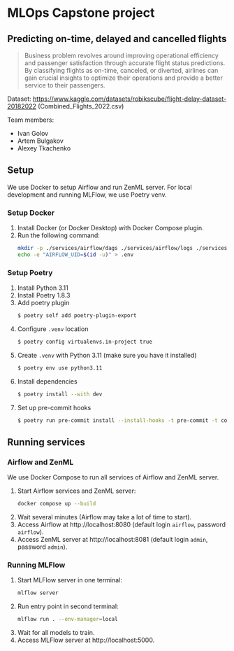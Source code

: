 # MLOps Capstone project

## Predicting on-time, delayed and cancelled flights

> Business problem revolves around improving operational efficiency and passenger satisfaction through accurate flight
> status predictions. By classifying flights as on-time, canceled, or diverted, airlines can gain crucial insights to
> optimize their operations and provide a better service to their passengers.

Dataset: https://www.kaggle.com/datasets/robikscube/flight-delay-dataset-20182022 (Combined_Flights_2022.csv)

Team members:

- Ivan Golov
- Artem Bulgakov
- Alexey Tkachenko

## Setup

We use Docker to setup Airflow and run ZenML server. For local development and running MLFlow, we use Poetry venv.

### Setup Docker

1. Install Docker (or Docker Desktop) with Docker Compose plugin.
2. Run the following command:
    ```bash
    mkdir -p ./services/airflow/dags ./services/airflow/logs ./services/airflow/plugins ./services/airflow/config
    echo -e "AIRFLOW_UID=$(id -u)" > .env
    ```

### Setup Poetry

1. Install Python 3.11
2. Install Poetry 1.8.3
3. Add poetry plugin
   ```bash
   $ poetry self add poetry-plugin-export
   ```
4. Configure `.venv` location
   ```bash
   $ poetry config virtualenvs.in-project true
   ```
5. Create `.venv` with Python 3.11 (make sure you have it installed)
   ```bash
   $ poetry env use python3.11
   ```
6. Install dependencies
   ```bash
   $ poetry install --with dev
   ```
7. Set up pre-commit hooks
   ```bash
   $ poetry run pre-commit install --install-hooks -t pre-commit -t commit-msg
   ```

## Running services

### Airflow and ZenML

We use Docker Compose to run all services of Airflow and ZenML server.

1. Start Airflow services and ZenML server:
   ```bash
   docker compose up --build
   ```
2. Wait several minutes (Airflow may take a lot of time to start).
3. Access Airflow at http://localhost:8080 (default login `airflow`, password `airflow`).
4. Access ZenML server at http://localhost:8081 (default login `admin`, password `admin`).

### Running MLFlow

1. Start MLFlow server in one terminal:
   ```bash
   mlflow server
   ```
2. Run entry point in second terminal:
   ```bash
   mlflow run . --env-manager=local
   ```
3. Wait for all models to train.
4. Access MLFlow server at http://localhost:5000.

